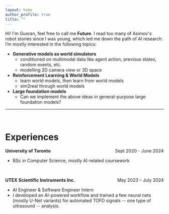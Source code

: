 ```yaml
---
layout: home
author_profile: true
title: ""
---
```


Hi! I'm Guoran, feel free to call me **Future**. I read too many of Asimov's robot stories since I was young, which led me down the path of AI research. I’m mostly interested in the following topics:


- **Generative models as world simulators**
    - conditioned on multimodal data like agent action, previous states, random events, etc.
    - modelling 2D camera view or 3D space
- **Reinforcement Learning & World Models**
    - learn world models, then learn from world models
    - sim2real through world models
- **Large foundation models**
    - Can we implement the above ideas in general-purpose large foundation models?

---

<br>

# Experiences
**University of Toronto** <span style="float: right;">Sept 2020 - June 2024</span>
- BSc in Computer Science, mostly AI-related coursework

<br>

**UTEX Scientific Instruments Inc.** <span style="float: right;">May 2023 – July 2024</span>
- AI Engineer & Software Engineer Intern
- I developed an AI-powered workflow and trained a few neural nets (mostly U-Net variants) for automated TOFD signals -- one type of ultrasound -- analysis.
